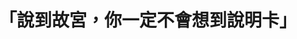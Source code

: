 ---
id: "67"
lang: zh-tw
description: 「故宮說明卡共創」部會自提案
propose_date: 2020-03-09
meeting_date: 2020-06-08
publish: "TRUE"
selected: "FALSE"
blog_selected: "FALSE"
thumbnail: https://cm.pdis.nat.gov.tw/images/post/1PMrfc4UFMAFcCc4Ovv37EDquRAh1T_wc.jpg
cover: https://www.youtube.com/watch?v=O5BCwuzi9OM
title: 「說到故宮，你一定不會想到說明卡」
introduction:
  content: 「人們如何認識一幅畫？」故宮，一個看似古老而傳統的博物館，把這個問題打造成一個獨特的「話畫展」。前年，我們就找故宮的吳密察院長合作，以「使用者中心」概念來重新打造電子售票流程；去年，故宮則再次找上我們，探詢多元觀眾的需求，讓畫作旁的「說明卡」更貼近大家的期待。
  image: https://cm.pdis.nat.gov.tw/images/post/1w6T0FTgrdqQU2R2X1Az394LOQ_nalwSS.jpg
color: red
join:
  type: 部
layout: post
departments:
  - 故宮
tags:
  - 文化
  - 共創
  - 文化
embed:
  mind_map:
    links:
      - https://miro.com/app/live-embed/o9J_krbvOYs=/?moveToViewport=-3649,-305,9326,4686&embedAutoplay=true
  host_slide:
    links:
      - https://issuu.com/pdis.tw/docs/_____67________________
  transcript:
    links:
      - https://sayit.pdis.nat.gov.tw/2020-06-08-%E9%96%8B%E6%94%BE%E6%94%BF%E5%BA%9C%E7%AC%AC67%E6%AC%A1%E5%8D%94%E4%BD%9C%E6%9C%83%E8%AD%B0
pictures:
  - https://cm.pdis.nat.gov.tw/images/post/16g-7_ZNub7qO36SlKga3w2QtNJQR2hUv.jpg
  - https://cm.pdis.nat.gov.tw/images/post/1eoPwSXCipYa-knQlYIr8xyLuFhZtfvah.jpg
  - https://cm.pdis.nat.gov.tw/images/post/1IM_KTBpR0fMexdip8v6wBNt0KZNk00Dx.jpg
  - https://cm.pdis.nat.gov.tw/images/post/1k47NM30mGcrmByT2RmKbTiCTUSdEbW9c.jpg
blogs:
  - https://pdis.nat.gov.tw/zh-TW/blog/%E6%95%85%E5%AE%AE%E4%BC%91%E9%A4%A8%E6%97%A5%E7%9A%84%E5%B0%8F%E5%86%92%E9%9A%AA/
---